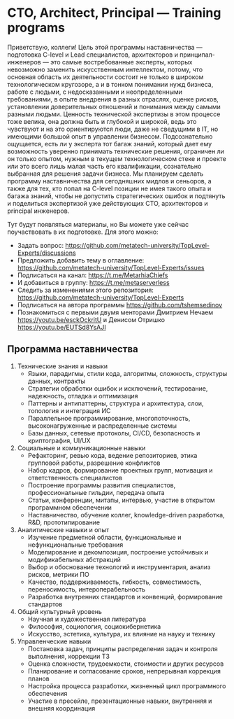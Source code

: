 # CTO, Architect, Principal — Training programs

Приветствую, коллеги!
Цель этой программы наставничества — подготовка C-level и Lead специалистов, архитекторов и принципал-инженеров — это самые востребованные эксперты, которых невозможно заменить искусственным интеллектом, потому, что основная область их деятельности состоит не только в широком технологическом кругозоре, а и в тонком понимании нужд бизнеса, работе с людьми, с недосказанными и неопределенными требованиями, в опыте внедрения в разных отраслях, оценке рисков, установлении доверительных отношений и понимания между самыми разными людьми. Ценность технической экспертизы в этом процессе тоже велика, она должна быть и глубокой и широкой, ведь это чувствуют и на это ориентируются люди, даже не сведущими в IT, но имеющими большой опыт в управлении бизнесом. Подсознательно ощущается, есть ли у эксперта тот багаж знаний, который дает ему возможность уверенно принимать технические решения, ограничен ли он только опытом, нужным в текущем технологическом стеке и проекте или это всего лишь малая часть его квалификации, сознательно выбранная для решения задачи бизнеса. Мы планируем сделать программу наставничества для сегодняшних мидлов и сеньоров, а также для тех, кто попал на C-level позиции не имея такого опыта и багажа знаний, чтобы не допустить стратегических ошибок и подтянуть и поделиться экспертизой уже действующих CTO, архитекторов и principal инженеров.

Тут будут появляться материалы, но Вы можете уже сейчас поучаствовать в их подготовке. Для этого можно:
- Задать вопрос: https://github.com/metatech-university/TopLevel-Experts/discussions
- Предложить добавить тему в оглавление: https://github.com/metatech-university/TopLevel-Experts/issues
- Подписаться на канал: https://t.me/MetarhiaChiefs
- И добавиться в группу: https://t.me/metaserverless
- Следить за изменениями этого репозитория: https://github.com/metatech-university/TopLevel-Experts
- Подписаться на автора программы https://github.com/tshemsedinov
- Познакомиться с первыми двумя менторами Дмитрием Нечаем https://youtu.be/esckOckritU и Денисом Отришко https://youtu.be/EUTSd8YsAJI

## Программа наставничества

1. Технические знания и навыки
   - Языки, парадигмы, стили кода, алгоритмы, сложность, структуры данных, контракты
   - Стратегии обработки ошибок и исключений, тестирование, надежность, отладка и оптимизация
   - Паттерны и антипаттерны, структура и архитектура, слои, топология и интеграция ИС
   - Параллельное программирование, многопоточность, высоконагруженные и распределенные системы
   - Базы данных, сетевые протоколы, CI/CD, безопасность и криптография, UI/UX
2. Социальные и коммуникационные навыки
   - Рефакторинг, ревью кода, ведение репозиториев, этика групповой работы, разрешение конфликтов
   - Набор кадров, формирование проектных групп, мотивация и ответственность специалистов
   - Построение программы развития специалистов, профессиональные гильдии, передача опыта
   - Статьи, конференции, митапы, интервью, участие в открытом программном обеспечении
   - Наставничество, обучение коллег, knowledge-driven разработка, R&D, прототипирование
3. Аналитические навыки и опыт
   - Изучение предметной области, функциональные и нефункциональные требования
   - Моделирование и декомпозиция, построение устойчивых и модификабельных абстракций
   - Выбор и обоснование технологий и инструментария, анализ рисков, метрики ПО
   - Качество, поддерживаемость, гибкость, совместимость, переносимость, интероперабельность
   - Разработка внутренних стандартов и конвенций, формирование стандартов
4. Общий культурный уровень
   - Научная и художественная литература
   - Философия, социология, социокибернетика
   - Искусство, эстетика, культура, их влияние на науку и технику
5. Управленческие навыки
   - Постановка задач, принципы распределения задач и контроля выполнения, коррекции ТЗ
   - Оценка сложности, трудоемкости, стоимости и других ресурсов
   - Планирование и согласование сроков, непрерывная коррекция планов
   - Настройка процесса разработки, жизненный цикл программного обеспечения
   - Участие в пресейле, презентационные навыки, внутренняя и внешняя координация
